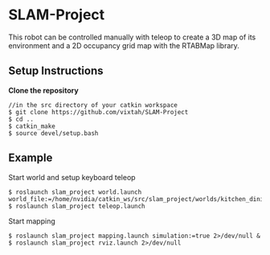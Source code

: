 # SLAM-Project

This robot can be controlled manually with teleop to create a 3D map of its environment and a 2D occupancy grid map with the RTABMap library.

## Setup Instructions
**Clone the repository**
```
//in the src directory of your catkin workspace
$ git clone https://github.com/vixtah/SLAM-Project
$ cd ..
$ catkin_make
$ source devel/setup.bash
```

## Example
Start world and setup keyboard teleop
```
$ roslaunch slam_project world.launch world_file:=/home/nvidia/catkin_ws/src/slam_project/worlds/kitchen_dining.world
$ roslaunch slam_project teleop.launch
```

Start mapping
```
$ roslaunch slam_project mapping.launch simulation:=true 2>/dev/null &
$ roslaunch slam_project rviz.launch 2>/dev/null

```
